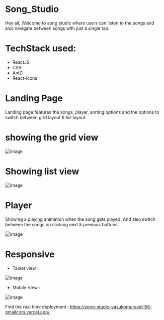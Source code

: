 # Song_Studio

Hey all, Welcome to song studio where users can listen to the songs and also navigate between songs with just a single tap.

# TechStack used: 
- ReactJS
- CSS
- AntD
- React-icons

# Landing Page

Landing page features the songs, player, sorting options and the options to switch between grid layout & list layout.

# showing the grid view

![image](https://user-images.githubusercontent.com/91777048/158012095-4af2ef1a-8e2c-47fd-a1f7-caf1c00a102f.png)

# Showing list view

![image](https://user-images.githubusercontent.com/91777048/158012269-35286d5c-f996-44bd-8df9-980b86b5fe45.png)

# Player

Showing a playing animation when the song gets played. And also switch between the songs on clicking next & previous buttons.

![image](https://user-images.githubusercontent.com/91777048/158012323-29d5a292-2198-4796-aae6-d2c3aceff3e3.png)

# Responsive 

- Tablet view : 

![image](https://user-images.githubusercontent.com/91777048/158012388-acda33ad-5e37-43c5-8a80-4eb4607003c2.png)

- Mobile View : 

![image](https://user-images.githubusercontent.com/91777048/158012464-92ca4294-5fcf-416b-9b0d-baf02a709938.png)

Find the real time deployment : https://song-studio-vasukomuravelli96-gmailcom.vercel.app/
